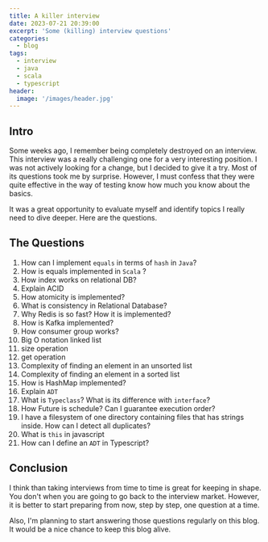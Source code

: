 ```yaml
---
title: A killer interview 
date: 2023-07-21 20:39:00
excerpt: 'Some (killing) interview questions'
categories:
  - blog
tags:
  - interview
  - java
  - scala
  - typescript
header:
  image: '/images/header.jpg'
---
```

## Intro

Some weeks ago, I remember being completely destroyed on an interview. This interview was a really challenging one for a very interesting position. I was not actively looking for a change, but I decided to give it a try. Most of its questions took me by surprise. However, I must confess that they were quite effective in the way of testing know how much you know about the basics.

It was a great opportunity to evaluate myself and identify topics I really need to dive deeper. Here are the questions.

## The Questions

1. How can I implement `equals` in terms of `hash` in `Java`?
2. How is equals implemented in `Scala` ?
3. How index works on relational DB?
4. Explain ACID
5. How atomicity is implemented?
6. What is consistency in Relational Database?
7. Why Redis is so fast? How it is implemented?
8. How is Kafka implemented?
9. How consumer group works?
10. Big O notation linked list
1. size operation
2. get operation
11. Complexity of finding an element in an unsorted list
12. Complexity of finding an element in a sorted list
13. How is HashMap implemented?
14. Explain `ADT`
15. What is `Typeclass`? What is its difference with `interface`?
16. How Future is schedule? Can I guarantee execution order?
17. I have a filesystem of one directory containing files that has strings inside. How can I detect all duplicates?
18. What is `this` in javascript
19. How can I define an `ADT` in Typescript?

## Conclusion

I think than taking interviews from time to time is great for keeping in shape. You don't when you are going to go back to the interview market. However, it is better to start preparing from now, step by step, one question at a time.

Also, I'm planning to start answering those questions regularly on this blog. It would be a nice chance to keep this blog alive.
